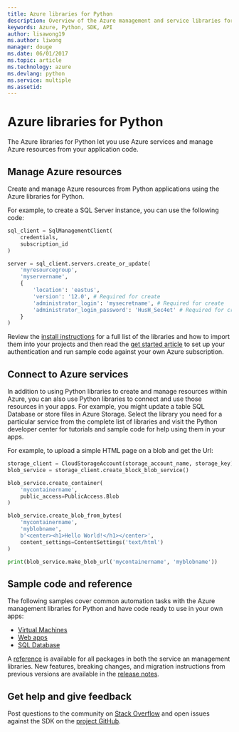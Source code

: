 ```yaml
---
title: Azure libraries for Python
description: Overview of the Azure management and service libraries for Python
keywords: Azure, Python, SDK, API
author: lisawong19
ms.author: liwong
manager: douge
ms.date: 06/01/2017
ms.topic: article
ms.technology: azure
ms.devlang: python
ms.service: multiple
ms.assetid:
---
```


# Azure libraries for Python

The Azure libraries for Python let you use Azure services and manage Azure resources from your application code. 

## Manage Azure resources

Create and manage Azure resources from Python applications using the Azure libraries for Python.

For example, to create a SQL Server instance, you can use the following code:

```python
sql_client = SqlManagementClient(
    credentials,
    subscription_id
)

server = sql_client.servers.create_or_update(
    'myresourcegroup',
    'myservername',
    {
        'location': 'eastus',
        'version': '12.0', # Required for create
        'administrator_login': 'mysecretname', # Required for create
        'administrator_login_password': 'HusH_Sec4et' # Required for create
    }
)
```

Review the [install instructions](python-sdk-azure-install.md) for a full list of the libraries and how to import them into your projects and then read the [get started article](python-sdk-azure-get-started.yml) to set up your authentication and run sample code against your own Azure subscription.

## Connect to Azure services

In addition to using Python libraries to create and manage resources within Azure, you can also use Python libraries to connect and use those resources in your apps. For example, you might update a table SQL Database or store files in Azure Storage. Select the library you need for a particular service from the complete list of libraries and visit the Python developer center for tutorials and sample code for help using them in your apps.

For example, to upload a simple HTML page on a blob and get the Url:

```python
storage_client = CloudStorageAccount(storage_account_name, storage_key)
blob_service = storage_client.create_block_blob_service()

blob_service.create_container(
    'mycontainername',
    public_access=PublicAccess.Blob
)

blob_service.create_blob_from_bytes(
    'mycontainername',
    'myblobname',
    b'<center><h1>Hello World!</h1></center>',
    content_settings=ContentSettings('text/html')
)

print(blob_service.make_blob_url('mycontainername', 'myblobname'))
```

## Sample code and reference
The following samples cover common automation tasks with the Azure management libraries for Python and have code ready to use in your own apps:
- [Virtual Machines](python-sdk-azure-virtual-machine-samples.md)
- [Web apps](python-sdk-azure-web-apps-samples.md)
- [SQL Database](python-sdk-azure-sql-database-samples.md)

A [reference](/python/api/overview/azure) is available for all packages in both the service an management libraries. New features, breaking changes, and migration instructions from previous versions are available in the [release notes](python-sdk-azure-release-notes.md). 

## Get help and give feedback

Post questions to the community on [Stack Overflow](http://stackoverflow.com/questions/tagged/azure-sdk-python) and open issues against the SDK on the [project GitHub](https://github.com/Azure/azure-sdk-for-python).
